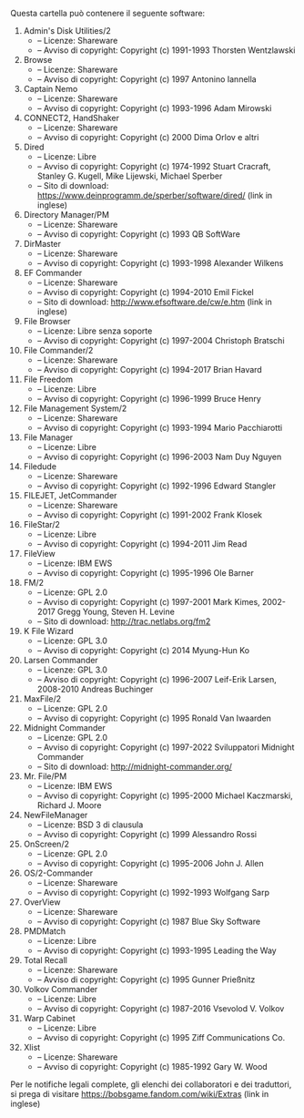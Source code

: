 ﻿Questa cartella può contenere il seguente software:

1. Admin's Disk Utilities/2
   - – Licenze: Shareware
   - – Avviso di copyright: Copyright (c) 1991-1993 Thorsten Wentzlawski
2. Browse
   - – Licenze: Shareware
   - – Avviso di copyright: Copyright (c) 1997 Antonino Iannella
3. Captain Nemo
   - – Licenze: Shareware
   - – Avviso di copyright: Copyright (c) 1993-1996 Adam Mirowski
4. CONNECT2, HandShaker
   - – Licenze: Shareware
   - – Avviso di copyright: Copyright (c) 2000 Dima Orlov e altri
5. Dired
   - – Licenze: Libre
   - – Avviso di copyright: Copyright (c) 1974-1992 Stuart Cracraft, Stanley G. Kugell, Mike Lijewski, Michael Sperber
   - – Sito di download: https://www.deinprogramm.de/sperber/software/dired/ (link in inglese)
6. Directory Manager/PM
   - – Licenze: Shareware
   - – Avviso di copyright: Copyright (c) 1993 QB SoftWare
7. DirMaster
   - – Licenze: Shareware
   - – Avviso di copyright: Copyright (c) 1993-1998 Alexander Wilkens
8. EF Commander
   - – Licenze: Shareware
   - – Avviso di copyright: Copyright (c) 1994-2010 Emil Fickel
   - – Sito di download: http://www.efsoftware.de/cw/e.htm (link in inglese)
9. File Browser
   - – Licenze: Libre senza soporte
   - – Avviso di copyright: Copyright (c) 1997-2004 Christoph Bratschi
10. File Commander/2
    - – Licenze: Shareware
    - – Avviso di copyright: Copyright (c) 1994-2017 Brian Havard
11. File Freedom
    - – Licenze: Libre
    - – Avviso di copyright: Copyright (c) 1996-1999 Bruce Henry
12. File Management System/2
    - – Licenze: Shareware
    - – Avviso di copyright: Copyright (c) 1993-1994 Mario Pacchiarotti
13. File Manager
    - – Licenze: Libre
    - – Avviso di copyright: Copyright (c) 1996-2003 Nam Duy Nguyen
14. Filedude
    - – Licenze: Shareware
    - – Avviso di copyright: Copyright (c) 1992-1996 Edward Stangler
15. FILEJET, JetCommander
    - – Licenze: Shareware
    - – Avviso di copyright: Copyright (c) 1991-2002 Frank Klosek
16. FileStar/2
    - – Licenze: Libre
    - – Avviso di copyright: Copyright (c) 1994-2011 Jim Read
17. FileView
    - – Licenze: IBM EWS
    - – Avviso di copyright: Copyright (c) 1995-1996 Ole Barner
18. FM/2
    - – Licenze: GPL 2.0
    - – Avviso di copyright: Copyright (c) 1997-2001 Mark Kimes, 2002-2017 Gregg Young, Steven H. Levine
    - – Sito di download: http://trac.netlabs.org/fm2
19. K File Wizard
    - – Licenze: GPL 3.0
    - – Avviso di copyright: Copyright (c) 2014 Myung-Hun Ko
20. Larsen Commander
    - – Licenze: GPL 3.0
    - – Avviso di copyright: Copyright (c) 1996-2007 Leif-Erik Larsen, 2008-2010 Andreas Buchinger
21. MaxFile/2
    - – Licenze: GPL 2.0
    - – Avviso di copyright: Copyright (c) 1995 Ronald Van Iwaarden
22. Midnight Commander
    - – Licenze: GPL 2.0
    - – Avviso di copyright: Copyright (c) 1997-2022 Sviluppatori Midnight Commander
    - – Sito di download: http://midnight-commander.org/
23. Mr. File/PM
    - – Licenze: IBM EWS
    - – Avviso di copyright: Copyright (c) 1995-2000 Michael Kaczmarski, Richard J. Moore
24. NewFileManager
    - – Licenze: BSD 3 di clausula
    - – Avviso di copyright: Copyright (c) 1999 Alessandro Rossi
25. OnScreen/2
    - – Licenze: GPL 2.0
    - – Avviso di copyright: Copyright (c) 1995-2006 John J. Allen
26. OS/2-Commander
    - – Licenze: Shareware
    - – Avviso di copyright: Copyright (c) 1992-1993 Wolfgang Sarp
27. OverView
    - – Licenze: Shareware
    - – Avviso di copyright: Copyright (c) 1987 Blue Sky Software
28. PMDMatch
    - – Licenze: Libre
    - – Avviso di copyright: Copyright (c) 1993-1995 Leading the Way
29. Total Recall
    - – Licenze: Shareware
    - – Avviso di copyright: Copyright (c) 1995 Gunner Prießnitz
30. Volkov Commander
    - – Licenze: Libre
    - – Avviso di copyright: Copyright (c) 1987-2016 Vsevolod V. Volkov
31. Warp Cabinet
    - – Licenze: Libre
    - – Avviso di copyright: Copyright (c) 1995 Ziff Communications Co.
32. Xlist
    - – Licenze: Shareware
    - – Avviso di copyright: Copyright (c) 1985-1992 Gary W. Wood

Per le notifiche legali complete, gli elenchi dei collaboratori e dei traduttori, si prega di visitare https://bobsgame.fandom.com/wiki/Extras (link in inglese)
